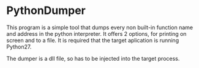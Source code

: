 # PythonDumper

This program is a simple tool that dumps every non built-in function name and address in the python interpreter.
It offers 2 options, for printing on screen and to a file.
It is required that the target aplication is running Python27.

The dumper is a dll file, so has to be injected into the target process.
